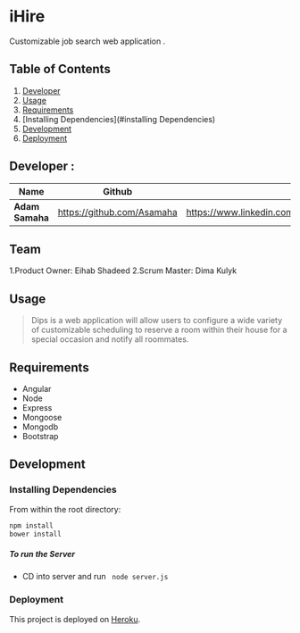 # iHire
Customizable job search web application .

## Table of Contents

1. [Developer](#developer)
1. [Usage](#usage)
1. [Requirements](#requirements)
1. [Installing Dependencies](#installing Dependencies)
1. [Development](#development)
1. [Deployment](#deployment)

## Developer :

| Name        | Github           | LinkedIn           |
| ------------- |:-------------:| -------------:|
| **Adam Samaha**      | https://github.com/Asamaha | https://www.linkedin.com/in/adamsamaha |


## Team

1.Product Owner: Eihab Shadeed
2.Scrum Master: Dima Kulyk


## Usage

> Dips is a web application will allow users to configure a wide variety of customizable scheduling to reserve a room within their house for a special occasion and notify all roommates.

## Requirements

- Angular
- Node
- Express
- Mongoose
- Mongodb
- Bootstrap

## Development

### Installing Dependencies

From within the root directory:

```sh
npm install
bower install
```
##### To run the Server

- CD into server and run ``` node server.js```

### Deployment

This project is deployed on [Heroku](https://www.heroku.com/).
